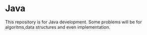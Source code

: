 # Java
This repository is for Java development. Some problems will be for algoritms,data structures and even implementation.
